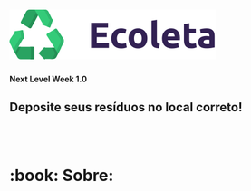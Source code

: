 
# ![logo](/nlw/public/assets/logo.svg)
**Next Level Week 1.0**
<br>
## Deposite seus resíduos no local correto!
</br>

<br>
<h1> :book: Sobre: </h1>  
</br>
